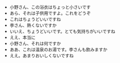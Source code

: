 * 小野さん、この浴衣はちょっと小さいです
* あら、それは子供用ですよ。これをどうぞ
* これはちょうどいいですね
* 李さん、熱くないですか
* いいえ、ちょうどいいです。とても気持ちがいいですね
* ええ、本当に
* 小野さん、それは何ですか
* ああ、これは温泉のお湯です。李さんも飲みますか
* ええ。あまりおいしくないですね
